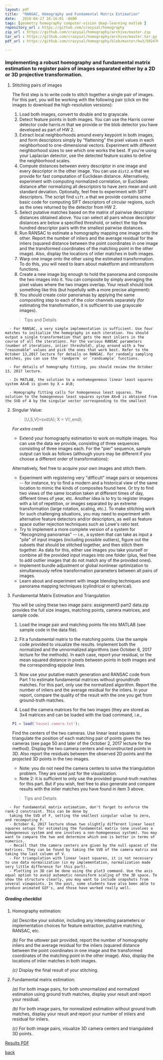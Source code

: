 ```yaml
---
layout: pdf
title:  "RANSAC, Homography and Fundamental Matrix Estimation"
date:   2018-04-27 16:16:01 -0600
tags: [geometry homography computer-vision deep-learning matlab ]
repository_url : https://github.com/crazysal/homography
zip_url : https://github.com/crazysal/homography/archive/master.zip
tar_url : https://github.com/crazysal/homography/archive/master.tar.gz
pdf_url : https://github.com/crazysal/homography/blob/master/hw3/50247637.pdf

---
```

 
### Implementing a robust homography and fundamental matrix estimation to register pairs of images separated either by a 2D or 3D projective transformation.

 

1.  Stitching pairs of images

      The first step is to write code to stitch together a single pair of images. For this part, you will be working with the following pair (click on the images to download the high-resolution versions):

      1. Load both images, convert to double and to grayscale.
      2. Detect feature points in both images. You can use the Harris corner detector code harris.m that we provide or the blob detector you have developed as part of HW 2.
      3. Extract local neighborhoods around every keypoint in both images, and form descriptors simply by "flattening" the pixel values in each neighborhood to one-dimensional vectors. Experiment with different neighborhood sizes to see which one works the best. If you're using your Laplacian detector, use the detected feature scales to define the neighborhood scales.
      4. Compute distances between every descriptor in one image and every descriptor in the other image. You can use `dist2.m` that we provide for fast computation of Euclidean distance. Alternatively, experiment with computing normalized correlation, or Euclidean distance after normalizing all descriptors to have zero mean and unit standard deviation. Optionally, feel free to experiment with SIFT descriptors.
      The script find `sift.m` that we provide contains some basic code for computing SIFT descriptors of circular regions, such as the ones returned by the detector from HW 2. 
      5. Select putative matches based on the matrix of pairwise descriptor distances obtained above. You can select all pairs whose descriptor distances are below a specified threshold, or select the top few hundred descriptor pairs with the smallest pairwise distances.
      6. Run RANSAC to estimate a homography mapping one image onto the other. Report the number of inliers and the average residual for the inliers (squared distance between the point coordinates in one image and the transformed coordinates of the matching point in the other image). Also, display the locations of inlier matches in both images.
      7. Warp one image onto the other using the estimated transformation. To do this, you will need to learn about maketform and imtransform functions.
      8. Create a new image big enough to hold the panorama and composite the two images into it. You can composite by simply averaging the pixel values where the two images overlap. Your result should look something like this (but hopefully with a more precise alignment):
      9. You should create color panoramas by applying the same compositing step to each of the color channels separately (for estimating the transformation, it is sufficient to use grayscale images).

      
      > Tips and Details
>
      - For RANSAC, a very simple implementation is sufficient. Use four matches to initialize the homography in each iteration. You should output a single transformation that gets the most inliers in the course of all the iterations. For the various RANSAC parameters (number of iterations, inlier threshold), play around with a few "reasonable" values and pick the ones that work best. Refer to the October 13,2017 lecture for details on RANSAC. For randomly sampling matches, you can use the `randperm` or `randsample` functions.
>
      - For details of homography fitting, you should review the October 13, 2017 lecture.
>
      - In MATLAB, the solution to a nonhomogeneous linear least squares system AX=B is given by X = A\B;
>
      - Homography fitting calls for homogeneous least squares. The solution to the homogeneous least squares system AX=0 is obtained from the SVD of A by the singular vector corresponding to the smallest


2.    Singular Value:

      > [U,S,V]=svd(A); X = V(:,end);
      >

      _For extra credit_

      >     
      - Extend your homography estimation to work on multiple images. You can use the data we provide, consisting of three sequences consisting of three images each. For the "pier" sequence, sample output can look as follows (although yours may be different if you choose a different order of transformations):


      Alternatively, feel free to acquire your own images and stitch them.


      >       
      - Experiment with registering very "difficult" image pairs or sequences -- for instance, try to find a modern and a historical view of the same location to mimic the kinds of composites found here. Or try to find two views of the same location taken at different times of day, different times of year, etc.
      Another idea is to try to register images with a lot of repetition, or images separated by an extreme
      transformation (large rotation, scaling, etc.). To make stitching work for such challenging situations,
      you may need to experiment with alternative feature detectors and/or descriptors, as well as feature
      space outlier rejection techniques such as Lowe's ratio test.
      - Try to implement a more complete version of a system for "Recognizing panoramas" -- i.e., a system that can take as input a "pile" of input images (including possible outliers), figure out the subsets that should be stitched together, and then stitch them together. As data for this, either use images you take yourself or combine all the provided input images into one folder (plus, feel free to add outlier images that do not match any of the provided ones).
      - Implement bundle adjustment or global nonlinear optimization to simultaneously refine transformation parameters between all pairs of images.
      - Learn about and experiment with image blending techniques and panorama mapping techniques (cylindrical or spherical).

3.    Fundamental Matrix Estimation and Triangulation

      You will be using these two image pairs: assignment3 part2 data.zip provides the full size images, matching points, camera matrices, and sample code.

      1. Load the image pair and matching points file into MATLAB (see sample code in the data file).

      2. Fit a fundamental matrix to the matching points. Use the sample code provided to visualize the results. Implement both the normalized and the unnormalized algorithms (see October 6, 2017 lecture for the methods). In each case, report your residual, or the mean squared distance in pixels between points in both images and the corresponding epipolar lines.

      3. Now use your putative match generation and RANSAC code from Part 1 to estimate fundamental matrices without groundtruth matches. For this part, only use the normalized algorithm. Report the number of inliers and the average residual for the inliers. In your report, compare the quality of the result with the one you get from ground-truth matches.

      4. Load the camera matrices for the two images (they are stored as 3x4 matrices and can be loaded with the load command, i.e.,

      ```matlab
      P1 = load('house1 camera.txt');
      ```
      Find the centers of the two cameras. Use linear least squares to triangulate the position of each matching pair of points given the two cameras (see page 50 and later of the October 2, 2017 lecture for the method). Display the two camera centers and reconstructed points in 3D. Also report the residuals between the observed 2D points and the projected 3D points in the two images.
      
      *  Note: you do not need the camera centers to solve the triangulation problem. They are used just for
      the visualization.
      *  Note 2: it is sufficient to only use the provided ground-truth matches for this part. But if you wish,
      feel free to also generate and compare results with the inlier matches you have found in item 3 above.

      >Tips and Details
>
      - For fundamental matrix estimation, don't forget to enforce the rank-2 constraint. This can be done by
      taking the SVD of F, setting the smallest singular value to zero, and recomputing F.
      - October 6, 2017 lecture shows two slightly different linear least squares setups for estimating the fundamental matrix (one involves a homogeneous system and one involves a non-homogeneous system). You may want to compare the two and determine which one is better in terms of numerics.
      - Recall that the camera centers are given by the null spaces of the matrices. They can be found by taking the SVD of the camera matrix and taking the last column of V.
      - For triangulation with linear least squares, it is not necessary to use data normalization (in my implementation, normalization made very little difference for this part).
      - Plotting in 3D can be done using the plot3 command. Use the axis equal option to avoid automatic nonuniform scaling of the 3D space. To show the structure clearly, you may want to include snapshots from several viewpoints. In the past, some students have also been able to produce animated GIF's, and those have worked really well. 






##### Grading checklist

1. Homography estimation:

      *(a)* Describe your solution, including any interesting parameters or implementation choices for feature extraction, putative matching, RANSAC, etc.

      *(b)* For the uttower pair provided, report the number of homography inliers and the average residual for the inliers (squared distance between the point coordinates in one image and the transformed coordinates of the matching point in the other image). Also, display the locations of inlier matches in both images.

      *(c)* Display the final result of your stitching.

2. Fundamental matrix estimation:

      *(a)* For both image pairs, for both unnormalized and normalized estimation using ground truth matches, display your result and report your residual.
      
      *(b)* For both image pairs, for normalized estimation without ground truth matches, display your result and report your number of inliers and residual for inliers.
      
      *(c)* For both image pairs, visualize 3D camera centers and triangulated 3D points.


[Results PDF](https://github.com/crazysal/homography/blob/master/hw3/50247637.pdf)

[back](./)
